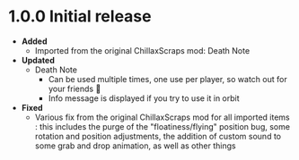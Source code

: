 # 1.0.0 Initial release
- **Added**
    - Imported from the original ChillaxScraps mod: Death Note
- **Updated**
    - Death Note
        - Can be used multiple times, one use per player, so watch out for your friends 🤫
        - Info message is displayed if you try to use it in orbit
- **Fixed**
    - Various fix from the original ChillaxScraps mod for all imported items : this includes the purge of the "floatiness/flying" position bug, some rotation and position adjustments, the addition of custom sound to some grab and drop animation, as well as other things

<!---

##

<details><summary>Old versions (click to reveal)</summary>

###

</details>

-->
